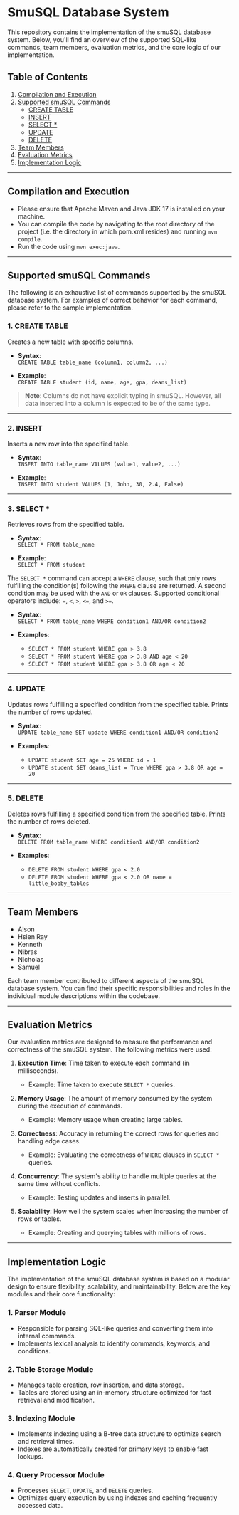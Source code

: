 # SmuSQL Database System

This repository contains the implementation of the smuSQL database system. Below, you'll find an overview of the supported SQL-like commands, team members, evaluation metrics, and the core logic of our implementation.

## Table of Contents
1. [Compilation and Execution](#compilation-and-execution)
2. [Supported smuSQL Commands](#supported-smusql-commands)
   - [CREATE TABLE](#1-create-table)
   - [INSERT](#2-insert)
   - [SELECT *](#3-select-)
   - [UPDATE](#4-update)
   - [DELETE](#5-delete)
3. [Team Members](#team-members)
4. [Evaluation Metrics](#evaluation-metrics)
5. [Implementation Logic](#implementation-logic)

---
## Compilation and Execution

- Please ensure that Apache Maven and Java JDK 17 is installed on your machine. 
- You can compile the code by navigating to the root directory of the project (i.e. the directory in which pom.xml resides) and
running `mvn compile`.
- Run the code using `mvn exec:java`.

---
## Supported smuSQL Commands

The following is an exhaustive list of commands supported by the smuSQL database system. For examples of correct behavior for each command, please refer to the sample implementation.

### 1. CREATE TABLE
Creates a new table with specific columns.

- **Syntax**:  
  `CREATE TABLE table_name (column1, column2, ...)`
  
- **Example**:  
  `CREATE TABLE student (id, name, age, gpa, deans_list)`

> **Note**: Columns do not have explicit typing in smuSQL. However, all data inserted into a column is expected to be of the same type.

---

### 2. INSERT
Inserts a new row into the specified table.

- **Syntax**:  
  `INSERT INTO table_name VALUES (value1, value2, ...)`
  
- **Example**:  
  `INSERT INTO student VALUES (1, John, 30, 2.4, False)`

---

### 3. SELECT *
Retrieves rows from the specified table.

- **Syntax**:  
  `SELECT * FROM table_name`
  
- **Example**:  
  `SELECT * FROM student`

The `SELECT *` command can accept a `WHERE` clause, such that only rows fulfilling the condition(s) following the `WHERE` clause are returned. A second condition may be used with the `AND` or `OR` clauses. Supported conditional operators include: `=`, `<`, `>`, `<=`, and `>=`.

- **Syntax**:  
  `SELECT * FROM table_name WHERE condition1 AND/OR condition2`
  
- **Examples**:
  - `SELECT * FROM student WHERE gpa > 3.8`
  - `SELECT * FROM student WHERE gpa > 3.8 AND age < 20`
  - `SELECT * FROM student WHERE gpa > 3.8 OR age < 20`

---

### 4. UPDATE
Updates rows fulfilling a specified condition from the specified table. Prints the number of rows updated.

- **Syntax**:  
  `UPDATE table_name SET update WHERE condition1 AND/OR condition2`
  
- **Examples**:
  - `UPDATE student SET age = 25 WHERE id = 1`
  - `UPDATE student SET deans_list = True WHERE gpa > 3.8 OR age = 20`

---

### 5. DELETE
Deletes rows fulfilling a specified condition from the specified table. Prints the number of rows deleted.

- **Syntax**:  
  `DELETE FROM table_name WHERE condition1 AND/OR condition2`
  
- **Examples**:
  - `DELETE FROM student WHERE gpa < 2.0`
  - `DELETE FROM student WHERE gpa < 2.0 OR name = little_bobby_tables`

---

## Team Members

- Alson
- Hsien Ray
- Kenneth
- Nibras
- Nicholas
- Samuel

Each team member contributed to different aspects of the smuSQL database system. You can find their specific responsibilities and roles in the individual module descriptions within the codebase.

---

## Evaluation Metrics

Our evaluation metrics are designed to measure the performance and correctness of the smuSQL system. The following metrics were used:

1. **Execution Time**: Time taken to execute each command (in milliseconds).
   - Example: Time taken to execute `SELECT *` queries.
   
2. **Memory Usage**: The amount of memory consumed by the system during the execution of commands.
   - Example: Memory usage when creating large tables.

3. **Correctness**: Accuracy in returning the correct rows for queries and handling edge cases.
   - Example: Evaluating the correctness of `WHERE` clauses in `SELECT *` queries.

4. **Concurrency**: The system's ability to handle multiple queries at the same time without conflicts.
   - Example: Testing updates and inserts in parallel.

5. **Scalability**: How well the system scales when increasing the number of rows or tables.
   - Example: Creating and querying tables with millions of rows.

---

## Implementation Logic

The implementation of the smuSQL database system is based on a modular design to ensure flexibility, scalability, and maintainability. Below are the key modules and their core functionality:

### 1. **Parser Module**
   - Responsible for parsing SQL-like queries and converting them into internal commands.
   - Implements lexical analysis to identify commands, keywords, and conditions.

### 2. **Table Storage Module**
   - Manages table creation, row insertion, and data storage.
   - Tables are stored using an in-memory structure optimized for fast retrieval and modification.

### 3. **Indexing Module**
   - Implements indexing using a B-tree data structure to optimize search and retrieval times.
   - Indexes are automatically created for primary keys to enable fast lookups.

### 4. **Query Processor Module**
   - Processes `SELECT`, `UPDATE`, and `DELETE` queries.
   - Optimizes query execution by using indexes and caching frequently accessed data.
